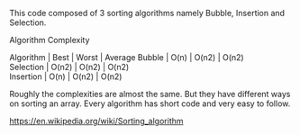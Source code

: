 This code composed of 3 sorting algorithms namely Bubble, Insertion and Selection.

Algorithm Complexity


Algorithm | Best | Worst | Average
Bubble | O(n)  | O(n2) | O(n2)  
Selection | O(n2) | O(n2) | O(n2)        
Insertion | O(n) | O(n2) | O(n2)    

Roughly the complexities are almost the same. 
But they have different ways on sorting an array.
Every algorithm has short code and very easy to follow.

https://en.wikipedia.org/wiki/Sorting_algorithm
